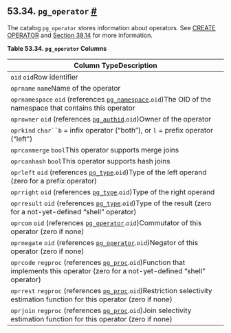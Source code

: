 ## 53.34. `pg_operator` [#](#CATALOG-PG-OPERATOR)

The catalog `pg_operator` stores information about operators. See [CREATE OPERATOR](sql-createoperator.html "CREATE OPERATOR") and [Section 38.14](xoper.html "38.14. User-Defined Operators") for more information.

**Table 53.34. `pg_operator` Columns**

| Column TypeDescription                                                                                                                                                        |
| ----------------------------------------------------------------------------------------------------------------------------------------------------------------------------- |
| `oid` `oid`Row identifier                                                                                                                                                     |
| `oprname` `name`Name of the operator                                                                                                                                          |
| `oprnamespace` `oid` (references [`pg_namespace`](catalog-pg-namespace.html "53.32. pg_namespace").`oid`)The OID of the namespace that contains this operator                 |
| `oprowner` `oid` (references [`pg_authid`](catalog-pg-authid.html "53.8. pg_authid").`oid`)Owner of the operator                                                              |
| `oprkind` `char``b` = infix operator (“both”), or `l` = prefix operator (“left”)                                                                                              |
| `oprcanmerge` `bool`This operator supports merge joins                                                                                                                        |
| `oprcanhash` `bool`This operator supports hash joins                                                                                                                          |
| `oprleft` `oid` (references [`pg_type`](catalog-pg-type.html "53.64. pg_type").`oid`)Type of the left operand (zero for a prefix operator)                                    |
| `oprright` `oid` (references [`pg_type`](catalog-pg-type.html "53.64. pg_type").`oid`)Type of the right operand                                                               |
| `oprresult` `oid` (references [`pg_type`](catalog-pg-type.html "53.64. pg_type").`oid`)Type of the result (zero for a not-yet-defined “shell” operator)                       |
| `oprcom` `oid` (references [`pg_operator`](catalog-pg-operator.html "53.34. pg_operator").`oid`)Commutator of this operator (zero if none)                                    |
| `oprnegate` `oid` (references [`pg_operator`](catalog-pg-operator.html "53.34. pg_operator").`oid`)Negator of this operator (zero if none)                                    |
| `oprcode` `regproc` (references [`pg_proc`](catalog-pg-proc.html "53.39. pg_proc").`oid`)Function that implements this operator (zero for a not-yet-defined “shell” operator) |
| `oprrest` `regproc` (references [`pg_proc`](catalog-pg-proc.html "53.39. pg_proc").`oid`)Restriction selectivity estimation function for this operator (zero if none)         |
| `oprjoin` `regproc` (references [`pg_proc`](catalog-pg-proc.html "53.39. pg_proc").`oid`)Join selectivity estimation function for this operator (zero if none)                |